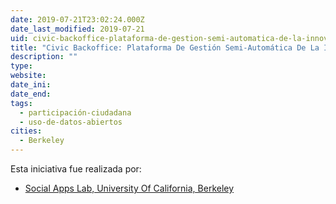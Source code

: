 ```yaml
---
date: 2019-07-21T23:02:24.000Z
date_last_modified: 2019-07-21
uid: civic-backoffice-plataforma-de-gestion-semi-automatica-de-la-innovacion-publica-y-la-participacion-ciudadana
title: "Civic Backoffice: Plataforma De Gestión Semi-Automática De La Innovación Pública Y La Participación Ciudadana"
description: ""
type: 
website: 
date_ini: 
date_end: 
tags:
  - participación-ciudadana
  - uso-de-datos-abiertos
cities: 
  - Berkeley
---
```


Esta iniciativa fue realizada por:

- [Social Apps Lab, University Of California, Berkeley](/i/social-apps-lab-university-of-california-berkeley.html)
